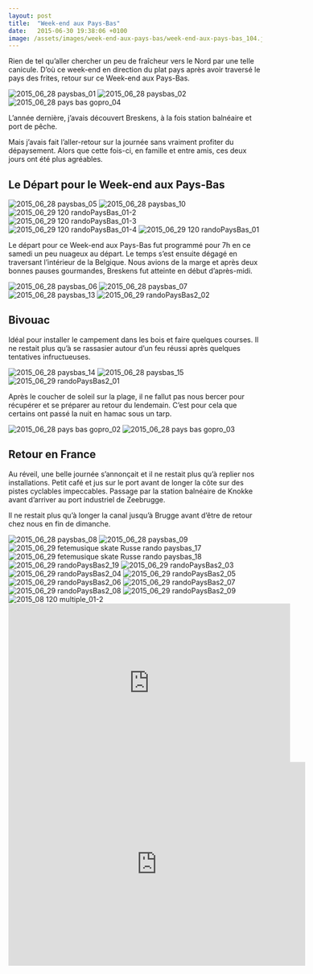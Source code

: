 ```yaml
---
layout: post
title:  "Week-end aux Pays-Bas"
date:   2015-06-30 19:38:06 +0100
image: /assets/images/week-end-aux-pays-bas/week-end-aux-pays-bas_104.jpg
---
```

Rien de tel qu’aller chercher un peu de fraîcheur vers le Nord par une telle canicule.
D’où ce week-end en direction du plat pays après avoir traversé le pays des frites, retour sur ce Week-end aux Pays-Bas.

<div class="gallery-box">
  <div class="gallery">
<img src="/assets/images/week-end-aux-pays-bas/week-end-aux-pays-bas_63.jpg" title="" alt="2015_06_28 paysbas_01" >
<img src="/assets/images/week-end-aux-pays-bas/week-end-aux-pays-bas_64.jpg" title="" alt="2015_06_28 paysbas_02" >
<img src="/assets/images/week-end-aux-pays-bas/week-end-aux-pays-bas_101.jpg" title="" alt="2015_06_28 pays bas gopro_04" >
</div>
</div>


L’année dernière, j’avais découvert Breskens, à la fois station balnéaire et port de pêche.

Mais j’avais fait l’aller-retour sur la journée sans vraiment profiter du dépaysement.
Alors que cette fois-ci, en famille et entre amis, ces deux jours ont été plus agréables.


## Le Départ pour le Week-end aux Pays-Bas

<div class="gallery-box">
  <div class="gallery">
<img src="/assets/images/week-end-aux-pays-bas/week-end-aux-pays-bas_67.jpg" title="" alt="2015_06_28 paysbas_05" >
<img src="/assets/images/week-end-aux-pays-bas/week-end-aux-pays-bas_72.jpg" title="" alt="2015_06_28 paysbas_10" >
<img src="/assets/images/week-end-aux-pays-bas/week-end-aux-pays-bas_534.jpg" title="" alt="2015_06_29 120 randoPaysBas_01-2" >
<img src="/assets/images/week-end-aux-pays-bas/week-end-aux-pays-bas_535.jpg" title="" alt="2015_06_29 120 randoPaysBas_01-3" >
<img src="/assets/images/week-end-aux-pays-bas/week-end-aux-pays-bas_536.jpg" title="" alt="2015_06_29 120 randoPaysBas_01-4" >
<img src="/assets/images/week-end-aux-pays-bas/week-end-aux-pays-bas_537.jpg" title="" alt="2015_06_29 120 randoPaysBas_01" >
</div>
</div>

Le départ pour ce Week-end aux Pays-Bas fut programmé pour 7h en ce samedi un peu nuageux au départ.
Le temps s’est ensuite dégagé en traversant l’intérieur de la Belgique.
Nous avions de la marge et après deux bonnes pauses gourmandes, Breskens fut atteinte en début d’après-midi.

<div class="gallery-box">
  <div class="gallery">
<img src="/assets/images/week-end-aux-pays-bas/week-end-aux-pays-bas_68.jpg" title="" alt="2015_06_28 paysbas_06" >
<img src="/assets/images/week-end-aux-pays-bas/week-end-aux-pays-bas_69.jpg" title="" alt="2015_06_28 paysbas_07" >
<img src="/assets/images/week-end-aux-pays-bas/week-end-aux-pays-bas_75.jpg" title="" alt="2015_06_28 paysbas_13" >
<img src="/assets/images/week-end-aux-pays-bas/week-end-aux-pays-bas_205.jpg" title="" alt="2015_06_29 randoPaysBas2_02" >
</div>
</div>

## Bivouac
Idéal pour installer le campement dans les bois et faire quelques courses.
Il ne restait plus qu’à se rassasier autour d’un feu réussi après quelques tentatives infructueuses.

<div class="gallery-box">
  <div class="gallery">
<img src="/assets/images/week-end-aux-pays-bas/week-end-aux-pays-bas_76.jpg" title="" alt="2015_06_28 paysbas_14" >
<img src="/assets/images/week-end-aux-pays-bas/week-end-aux-pays-bas_77.jpg" title="" alt="2015_06_28 paysbas_15" >
<img src="/assets/images/week-end-aux-pays-bas/week-end-aux-pays-bas_203.jpg" title="" alt="2015_06_29 randoPaysBas2_01" >
</div>
</div>

Après le coucher de soleil sur la plage, il ne fallut pas nous bercer pour récupérer et se préparer au retour du lendemain.
C’est pour cela que certains ont passé la nuit en hamac sous un tarp.

<div class="gallery-box">
  <div class="gallery">
<img src="/assets/images/week-end-aux-pays-bas/week-end-aux-pays-bas_103.jpg" title="" alt="2015_06_28 pays bas gopro_02" >
<img src="/assets/images/week-end-aux-pays-bas/week-end-aux-pays-bas_104.jpg" title="" alt="2015_06_28 pays bas gopro_03" >
</div>
</div>

## Retour en France
Au réveil, une belle journée s’annonçait et il ne restait plus qu’à replier nos installations.
Petit café et jus sur le port avant de longer la côte sur des pistes cyclables impeccables.
Passage par la station balnéaire de Knokke avant d’arriver au port industriel de Zeebrugge.

Il ne restait plus qu’à longer la canal jusqu’à Brugge avant d’être de retour chez nous en fin de dimanche.

<div class="gallery-box">
  <div class="gallery">
<img src="/assets/images/week-end-aux-pays-bas/week-end-aux-pays-bas_70.jpg" title="" alt="2015_06_28 paysbas_08" >
<img src="/assets/images/week-end-aux-pays-bas/week-end-aux-pays-bas_71.jpg" title="" alt="2015_06_28 paysbas_09" >
<img src="/assets/images/week-end-aux-pays-bas/week-end-aux-pays-bas_79.jpg" title="" alt="2015_06_29 fetemusique skate Russe rando paysbas_17" >
<img src="/assets/images/week-end-aux-pays-bas/week-end-aux-pays-bas_80.jpg" title="" alt="2015_06_29 fetemusique skate Russe rando paysbas_18" >
<img src="/assets/images/week-end-aux-pays-bas/week-end-aux-pays-bas_81.jpg" title="" alt="2015_06_29 randoPaysBas2_19" >
<img src="/assets/images/week-end-aux-pays-bas/week-end-aux-pays-bas_206.jpg" title="" alt="2015_06_29 randoPaysBas2_03" >
<img src="/assets/images/week-end-aux-pays-bas/week-end-aux-pays-bas_207.jpg" title="" alt="2015_06_29 randoPaysBas2_04" >
<img src="/assets/images/week-end-aux-pays-bas/week-end-aux-pays-bas_208.jpg" title="" alt="2015_06_29 randoPaysBas2_05" >
<img src="/assets/images/week-end-aux-pays-bas/week-end-aux-pays-bas_209.jpg" title="" alt="2015_06_29 randoPaysBas2_06" >
<img src="/assets/images/week-end-aux-pays-bas/week-end-aux-pays-bas_210.jpg" title="" alt="2015_06_29 randoPaysBas2_07" >
<img src="/assets/images/week-end-aux-pays-bas/week-end-aux-pays-bas_211.jpg" title="" alt="2015_06_29 randoPaysBas2_08" >
<img src="/assets/images/week-end-aux-pays-bas/week-end-aux-pays-bas_212.jpg" title="" alt="2015_06_29 randoPaysBas2_09" >
<img src="/assets/images/week-end-aux-pays-bas/week-end-aux-pays-bas_539.jpg" title="" alt="2015_08 120 multiple_01-2" >
</div>
</div>

<center><iframe width="560" height="315" src="https://www.youtube.com/embed/6tSBDJdKX7o" title="YouTube video player" frameborder="0" allow="accelerometer; autoplay; clipboard-write; encrypted-media; gyroscope; picture-in-picture" allowfullscreen></iframe></center>


<center><iframe src="https://www.strava.com/activities/335039442/embed/664f6c9d55b61b96db09fc6d2d0b4d392955796c" width="590" height="405" frameborder="0" scrolling="no" data-mce-fragment="1"></iframe></center>